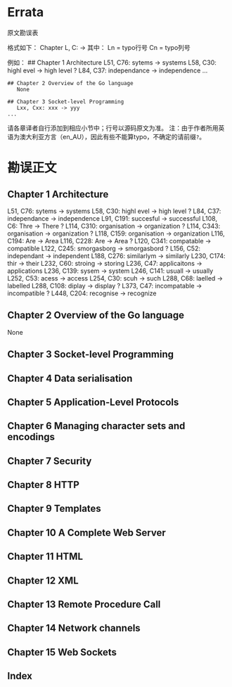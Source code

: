 Errata
========
原文勘误表

格式如下：
	Chapter <n> <chaptername>
	L<n>, C<n>: <typo> -> <fixed>
其中：
	Ln = typo行号
	Cn = typo列号

例如：
	## Chapter 1 Architecture
	   L51, C76: sytems -> systems
	   L58, C30: highl evel -> high level
	 ? L84, C37: independance -> independence
	...

	## Chapter 2 Overview of the Go language
	   None

	## Chapter 3 Socket-level Programming
	   Lxx, Cxx: xxx -> yyy
	...

请各章译者自行添加到相应小节中；行号以源码原文为准。
注：由于作者所用英语为澳大利亚方言（en_AU），因此有些不能算typo，不确定的请前缀`?`。

勘误正文
========

## Chapter 1 Architecture
   L51, C76: sytems -> systems
   L58, C30: highl evel -> high level
 ? L84, C37: independance -> independence
   L91, C191: succesful -> successful
   L108, C6: Thre -> There
 ? L114, C310: organisation -> organization
 ? L114, C343: organisation -> organization
 ? L118, C159: organisation -> organization
   L116, C194: Are -> Area
   L116, C228: Are -> Area
 ? L120, C341: compatable -> compatible
   L122, C245: smorgasborg -> smorgasbord
 ? L156, C52: independant -> independent
   L188, C276: similarlym -> similarly
   L230, C174: thir -> their
   L232, C60: stroing -> storing
   L236, C47: applicaitons -> applications
   L236, C139: sysem -> system
   L246, C141: usuall -> usually
   L252, C53: acess -> access
   L254, C30: scuh -> such
   L288, C68: laelled -> labelled
   L288, C108: diplay -> display
 ? L373, C47: incompatable -> incompatible
 ? L448, C204: recognise -> recognize

## Chapter 2 Overview of the Go language
   None

## Chapter 3 Socket-level Programming

## Chapter 4 Data serialisation

## Chapter 5 Application-Level Protocols

## Chapter 6 Managing character sets and encodings

## Chapter 7 Security

## Chapter 8 HTTP

## Chapter 9 Templates

## Chapter 10 A Complete Web Server

## Chapter 11 HTML

## Chapter 12 XML

## Chapter 13 Remote Procedure Call

## Chapter 14 Network channels

## Chapter 15 Web Sockets

## Index
